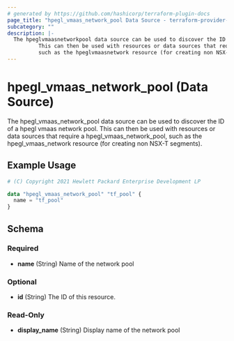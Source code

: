 ```yaml
---
# generated by https://github.com/hashicorp/terraform-plugin-docs
page_title: "hpegl_vmaas_network_pool Data Source - terraform-provider-hpegl"
subcategory: ""
description: |-
  The hpeglvmaasnetworkpool data source can be used to discover the ID of a hpegl vmaas network pool.
          This can then be used with resources or data sources that require a hpeglvmaasnetworkpool,
          such as the hpeglvmaasnetwork resource (for creating non NSX-T segments).
---
```


# hpegl_vmaas_network_pool (Data Source)

The hpegl_vmaas_network_pool data source can be used to discover the ID of a hpegl vmaas network pool.
		This can then be used with resources or data sources that require a hpegl_vmaas_network_pool,
		such as the hpegl_vmaas_network resource (for creating non NSX-T segments).

## Example Usage

```terraform
# (C) Copyright 2021 Hewlett Packard Enterprise Development LP

data "hpegl_vmaas_network_pool" "tf_pool" {
  name = "tf_pool"
}
```

<!-- schema generated by tfplugindocs -->
## Schema

### Required

- **name** (String) Name of the network pool

### Optional

- **id** (String) The ID of this resource.

### Read-Only

- **display_name** (String) Display name of the network pool


